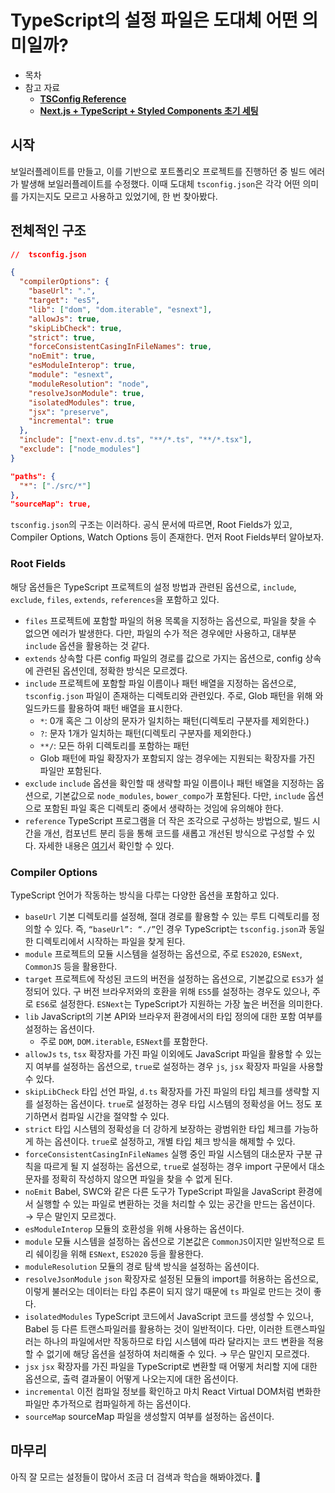 # TypeScript의 설정 파일은 도대체 어떤 의미일까?

- 목차
- 참고 자료
  - [**TSConfig Reference**](https://www.typescriptlang.org/tsconfig)
  - [**Next.js + TypeScript + Styled Components 초기 세팅**](https://www.notion.so/1-Next-js-TypeScript-Styled-Components-1f9a68399a34432193cfe739e5196d2b)

## 시작

보일러플레이트를 만들고, 이를 기반으로 포트폴리오 프로젝트를 진행하던 중 빌드 에러가 발생해 보일러플레이트를 수정했다. 이때 도대체 `tsconfig.json`은 각각 어떤 의미를 가지는지도 모르고 사용하고 있었기에, 한 번 찾아봤다.

## 전체적인 구조

```json
//  tsconfig.json

{
  "compilerOptions": {
    "baseUrl": ".",
    "target": "es5",
    "lib": ["dom", "dom.iterable", "esnext"],
    "allowJs": true,
    "skipLibCheck": true,
    "strict": true,
    "forceConsistentCasingInFileNames": true,
    "noEmit": true,
    "esModuleInterop": true,
    "module": "esnext",
    "moduleResolution": "node",
    "resolveJsonModule": true,
    "isolatedModules": true,
    "jsx": "preserve",
    "incremental": true
  },
  "include": ["next-env.d.ts", "**/*.ts", "**/*.tsx"],
  "exclude": ["node_modules"]
}
```

```json
"paths": {
  "*": ["./src/*"]
},
"sourceMap": true,
```

`tsconfig.json`의 구조는 이러하다. 공식 문서에 따르면, Root Fields가 있고, Compiler Options, Watch Options 등이 존재한다. 먼저 Root Fields부터 알아보자.

### Root Fields

해당 옵션들은 TypeScript 프로젝트의 설정 방법과 관련된 옵션으로, `include`, `exclude`, `files`, `extends`, `references`을 포함하고 있다.

- `files`
  프로젝트에 포함할 파일의 허용 목록을 지정하는 옵션으로, 파일을 찾을 수 없으면 에러가 발생한다. 다만, 파일의 수가 적은 경우에만 사용하고, 대부분 `include` 옵션을 활용하는 것 같다.
- `extends`
  상속할 다른 config 파일의 경로를 값으로 가지는 옵션으로, config 상속에 관련된 옵션인데, 정확한 방식은 모르겠다.
- `include`
  프로젝트에 포함할 파일 이름이나 패턴 배열을 지정하는 옵션으로, `tsconfig.json` 파일이 존재하는 디렉토리와 관련있다.
  주로, Glob 패턴을 위해 와일드카드를 활용하여 패턴 배열을 표시한다.
  - `*`: 0개 혹은 그 이상의 문자가 일치하는 패턴(디렉토리 구분자를 제외한다.)
  - `?`: 문자 1개가 일치하는 패턴(디렉토리 구분자를 제외한다.)
  - `**/`: 모든 하위 디렉토리를 포함하는 패턴
  - Glob 패턴에 파일 확장자가 포함되지 않는 경우에는 지원되는 확장자를 가진 파일만 포함된다.
- `exclude`
  `include` 옵션을 확인할 때 생략할 파일 이름이나 패턴 배열을 지정하는 옵션으로, 기본값으로 `node_modules`, `bower_compo`가 포함된다. 다만, `include` 옵션으로 포함된 파일 혹은 디렉토리 중에서 생략하는 것임에 유의해야 한다.
- `reference`
  TypeScript 프로그램을 더 작은 조각으로 구성하는 방법으로, 빌드 시간을 개선, 컴포넌트 분리 등을 통해 코드를 새롭고 개선된 방식으로 구성할 수 있다. 자세한 내용은 [여기](https://www.typescriptlang.org/docs/handbook/project-references.html)서 확인할 수 있다.

### Compiler Options

TypeScript 언어가 작동하는 방식을 다루는 다양한 옵션을 포함하고 있다.

- `baseUrl`
  기본 디렉토리를 설정해, 절대 경로를 활용할 수 있는 루트 디렉토리를 정의할 수 있다.
  즉, `“baseUrl”: “./”`인 경우 TypeScript는 `tsconfig.json`과 동일한 디렉토리에서 시작하는 파일을 찾게 된다.
- `module`
  프로젝트의 모듈 시스템을 설정하는 옵션으로, 주로 `ES2020`, `ESNext`, `CommonJS` 등을 활용한다.
- `target`
  프로젝트에 작성된 코드의 버전을 설정하는 옵션으로, 기본값으로 `ES3`가 설정되어 있다. 구 버전 브라우저와의 호환을 위해 `ES5`를 설정하는 경우도 있으나, 주로 `ES6`로 설정한다. `ESNext`는 TypeScript가 지원하는 가장 높은 버전을 의미한다.
- `lib`
  JavaScript의 기본 API와 브라우저 환경에서의 타입 정의에 대한 포함 여부를 설정하는 옵션이다.
  - 주로 `DOM`, `DOM.iterable`, `ESNext`를 포함한다.
- `allowJs`
  `ts`, `tsx` 확장자를 가진 파일 이외에도 JavaScript 파일을 활용할 수 있는지 여부를 설정하는 옵션으로, `true`로 설정하는 경우 `js`, `jsx` 확장자 파일을 사용할 수 있다.
- `skipLibCheck`
  타입 선언 파일, `d.ts` 확장자를 가진 파일의 타입 체크를 생략할 지를 설정하는 옵션이다. `true`로 설정하는 경우 타입 시스템의 정확성을 어느 정도 포기하면서 컴파일 시간을 절약할 수 있다.
- `strict`
  타입 시스템의 정확성을 더 강하게 보장하는 광범위한 타입 체크를 가능하게 하는 옵션이다. `true`로 설정하고, 개별 타입 체크 방식을 해제할 수 있다.
- `forceConsistentCasingInFileNames`
  실행 중인 파일 시스템의 대소문자 구분 규칙을 따르게 될 지 설정하는 옵션으로, `true`로 설정하는 경우 import 구문에서 대소문자를 정확히 작성하지 않으면 파일을 찾을 수 없게 된다.
- `noEmit`
  Babel, SWC와 같은 다른 도구가 TypeScript 파일을 JavaScript 환경에서 실행할 수 있는 파일로 변환하는 것을 처리할 수 있는 공간을 만드는 옵션이다.
  → 무슨 말인지 모르겠다.
- `esModuleInterop`
  모듈의 호환성을 위해 사용하는 옵션이다.
- `module`
  모듈 시스템을 설정하는 옵션으로 기본값은 `CommonJS`이지만 일반적으로 트리 쉐이킹을 위해 `ESNext`, `ES2020` 등을 활용한다.
- `moduleResolution`
  모듈의 경로 탐색 방식을 설정하는 옵션이다.
- `resolveJsonModule`
  `json` 확장자로 설정된 모듈의 import를 허용하는 옵션으로, 이렇게 불러오는 데이터는 타입 추론이 되지 않기 때문에 `ts` 파일로 만드는 것이 좋다.
- `isolatedModules`
  TypeScript 코드에서 JavaScript 코드를 생성할 수 있으나, Babel 등 다른 트랜스파일러를 활용하는 것이 일반적이다. 다만, 이러한 트랜스파일러는 하나의 파일에서만 작동하므로 타입 시스템에 따라 달라지는 코드 변환을 적용할 수 없기에 해당 옵션을 설정하여 처리해줄 수 있다.
  → 무슨 말인지 모르겠다.
- `jsx`
  `jsx` 확장자를 가진 파일을 TypeScript로 변환할 때 어떻게 처리할 지에 대한 옵션으로, 출력 결과물이 어떻게 나오는지에 대한 옵션이다.
- `incremental`
  이전 컴파일 정보를 확인하고 마치 React Virtual DOM처럼 변화한 파일만 추가적으로 컴파일하게 하는 옵션이다.
- `sourceMap`
  sourceMap 파일을 생성할지 여부를 설정하는 옵션이다.

## 마무리

아직 잘 모르는 설정들이 많아서 조금 더 검색과 학습을 해봐야겠다. 🙌
